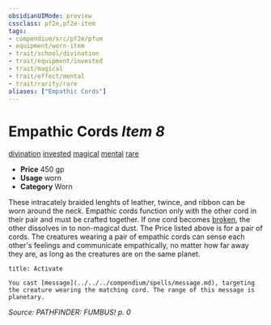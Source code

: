 ```yaml
---
obsidianUIMode: preview
cssclass: pf2e,pf2e-item
tags:
- compendium/src/pf2e/pfum
- equipment/worn-item
- trait/school/divination
- trait/equipment/invested
- trait/magical
- trait/effect/mental
- trait/rarity/rare
aliases: ["Empathic Cords"]
---
```

# Empathic Cords *Item 8*  
[divination](divination.md)  [invested](invested.md)  [magical](magical.md)  [mental](mental.md)  [rare](rare.md)  

- **Price** 450 gp
- **Usage** worn
- **Category** Worn

These intracately braided lenghts of leather, twince, and ribbon can be worn around the neck. Empathic cords function only with the other cord in their pair and must be crafted together. If one cord becomes [broken](conditions.md#Broken), the other dissolves in to non-magical dust. The Price listed above is for a pair of cords. The creatures wearing a pair of empathic cords can sense each other's feelings and communicate empathically, no matter how far away they are, as long as the creatures are on the same planet.

```ad-embed-ability
title: Activate

You cast [message](../../../compendium/spells/message.md), targeting the creature wearing the matching cord. The range of this message is planetary.
```

*Source: PATHFINDER: FUMBUS! p. 0*
